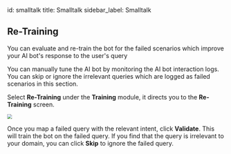 id: smalltalk
title: Smalltalk
sidebar_label: Smalltalk

## Re-Training

You can evaluate and re-train the bot for the failed scenarios which improve your AI bot's response to the user's query 

You can manually tune the AI bot by monitoring the AI bot interaction logs. You can skip or ignore the irrelevant queries which are logged as failed scenarios in this section. 

Select **Re-Training**  under the **Training** module, it directs you to the **Re-Training** screen.

<img src="D:\Cogniassist\cogniassist-docs\docs\assets\cw_019.gif" style="zoom: 67%;" />

Once you map a failed query with the relevant intent, click **Validate**. This will train the bot on the failed query. If you find that the query is irrelevant to your domain, you can click **Skip** to ignore the failed query.